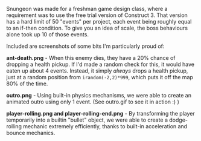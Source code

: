 Snungeon was made for a freshman game design class, where a requirement
was to use the free trial version of Construct 3. That version has a hard
limit of 50 "events" per project, each event being roughly equal to an
if-then condition. To give you an idea of scale, the boss behaviours alone
took up 10 of those events.

Included are screenshots of some bits I'm particularly proud of:

**ant-death.png** - When this enemy dies, they have a 20% chance of dropping
a health pickup. If I'd made a random check for this, it would have eaten
up about 4 events. Instead, it simply *always* drops a health pickup, just
at a random position from `irandom(-2,2)*999`, which puts it off the map
80% of the time.

**outro.png** - Using built-in physics mechanisms, we were able to create
an animated outro using only 1 event. (See outro.gif to see it in action :) )

**player-rolling.png and player-rolling-end.png** - By transforming the
player temporarily into a builtin "bullet" object, we were able to create
a dodge-rolling mechanic extremely efficiently, thanks to built-in acceleration
and bounce mechanics.
